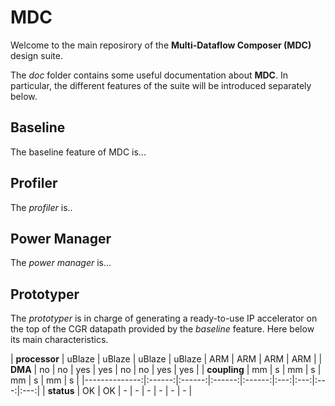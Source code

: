 # MDC
Welcome to the main reposirory of the **Multi-Dataflow Composer (MDC)** design suite.

The _doc_ folder contains some useful documentation about **MDC**. In particular, the different features of the suite will be introduced separately below.

## Baseline
The baseline feature of MDC is...

## Profiler
The _profiler_ is..

## Power Manager
The _power manager_ is... 

## Prototyper
The _prototyper_ is in charge of generating a ready-to-use IP accelerator on the top of the CGR datapath provided by the _baseline_ feature.
Here below its main characteristics.

| **processor** | uBlaze | uBlaze | uBlaze | uBlaze | ARM | ARM | ARM | ARM |
|       **DMA** |   no   |   no   |   yes  |   yes  |  no |  no | yes | yes |
|  **coupling** |   mm   |    s   |   mm   |    s   |  mm |  s  |  mm |  s  |
|--------------:|:------:|:------:|:------:|:------:|:---:|:---:|:---:|:---:|
|    **status** |   OK   |   OK   |    -   |    -   |  -  |  -  |  -  |  -  |
